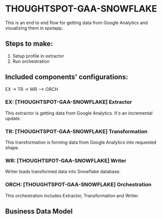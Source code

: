# THOUGHTSPOT-GAA-SNOWFLAKE

This is an end to end flow for getting data from Google Analytics and visualizing them in spotapp.

## Steps to make:
1. Setup profile in extractor
2. Run orchestration

## Included components' configurations:
EX -> TR -> WR –> ORCH

### EX: [THOUGHTSPOT-GAA-SNOWFLAKE] Extractor

This extractor is getting data from Google Analytics. It's an incremental update.

### TR: [THOUGHTSPOT-GAA-SNOWFLAKE] Transformation

This transformation is forming data from Google Analytics into requested shape.

### WR: [THOUGHTSPOT-GAA-SNOWFLAKE] Writer

Writer loads transformed data into Snowflake database.

### ORCH: [THOUGHTSPOT-GAA-SNOWFLAKE] Orchestration

This orchestration includes Extractor, Transformation and Writer.

## Business Data Model

